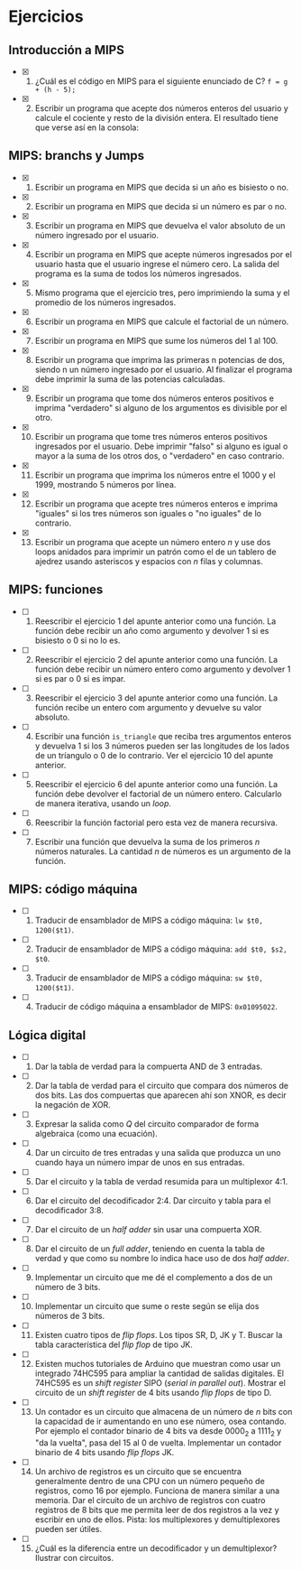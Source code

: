 # Ejercicios

## Introducción a MIPS

- [x] 1. ¿Cuál es el código en MIPS para el siguiente enunciado de C? `f = g + (h - 5);`
- [x] 2. Escribir un programa que acepte dos números enteros del usuario y calcule el cociente y resto de la división entera. El resultado tiene que verse así en la consola:


## MIPS: branchs y Jumps

- [x] 1. Escribir un programa en MIPS que decida si un año es bisiesto o no.
- [x] 2. Escribir un programa en MIPS que decida si un número es par o no.
- [x] 3. Escribir un programa en MIPS que devuelva el valor absoluto de un número ingresado por el usuario.
- [x] 4. Escribir un programa en MIPS que acepte números ingresados por el usuario hasta que el usuario ingrese el número cero.  La salida del programa es la suma de todos los números ingresados.
- [x] 5. Mismo programa que el ejercicio tres, pero imprimiendo la suma y el promedio de los números ingresados.
- [x] 6. Escribir un programa en MIPS que calcule el factorial de un número.
- [x] 7. Escribir un programa en MIPS que sume los números del 1 al 100.
- [x] 8. Escribir un programa que imprima las primeras n potencias de dos, siendo n un número ingresado por el usuario. Al finalizar el programa debe imprimir la suma de las potencias calculadas.
- [x] 9. Escribir un programa que tome dos números enteros positivos e imprima "verdadero" si alguno de los argumentos es divisible por el otro.
- [x] 10. Escribir un programa que tome tres números enteros positivos ingresados por el usuario. Debe imprimir "falso" si alguno es igual o mayor a la suma de los otros dos, o "verdadero" en caso contrario.
- [x] 11. Escribir un programa que imprima los números entre el 1000 y el 1999, mostrando 5 números por línea.
- [x] 12. Escribir un programa que acepte tres números enteros e imprima "iguales" si los tres números son iguales o "no iguales" de lo contrario.
- [x] 13. Escribir un programa que acepte un número entero *n* y use dos loops anidados para imprimir un patrón como el de un tablero de ajedrez usando asteriscos y espacios con *n* filas y columnas.

## MIPS: funciones

- [ ] 1. Reescribir el ejercicio 1 del apunte anterior como una función. La función debe recibir un año como argumento y devolver 1 si es bisiesto o 0 si no lo es.
- [ ] 2. Reescribir el ejercicio 2 del apunte anterior como una función. La función debe recibir un número entero como argumento y devolver 1 si es par o 0 si es impar.
- [ ] 3. Reescribir el ejercicio 3 del apunte anterior como una función. La función recibe un entero com argumento y devuelve su valor absoluto.
- [ ] 4. Escribir una función `is_triangle` que reciba tres argumentos enteros y devuelva 1 si los 3 números pueden ser las longitudes de los lados de un tríangulo o 0 de lo contrario. Ver el ejercicio 10 del apunte anterior.
- [ ] 5. Reescribir el ejercicio 6 del apunte anterior como una función. La función debe devolver el factorial de un número entero. Calcularlo de manera iterativa, usando un _loop_.
- [ ] 6. Reescribir la función factorial pero esta vez de manera recursiva.
- [ ] 7. Escribir una función que devuelva la suma de los primeros *n* números naturales. La cantidad *n* de números es un argumento de la función.

## MIPS: código máquina

- [ ] 1. Traducir de ensamblador de MIPS a código máquina: `lw $t0, 1200($t1)`.
- [ ] 2. Traducir de ensamblador de MIPS a código máquina: `add $t0, $s2, $t0`.
- [ ] 3. Traducir de ensamblador de MIPS a código máquina: `sw $t0, 1200($t1)`.
- [ ] 4. Traducir de código máquina a ensamblador de MIPS: `0x01095022`.

## Lógica digital

- [ ] 1. Dar la tabla de verdad para la compuerta AND de 3 entradas.
- [ ] 2. Dar la tabla de verdad para el circuito que compara dos números de dos bits. Las dos compuertas que aparecen ahí son XNOR, es decir la negación de XOR.
- [ ] 3. Expresar la salida como *Q* del circuito comparador de forma algebraica (como una ecuación).
- [ ] 4. Dar un circuito de tres entradas y una salida que produzca un uno cuando haya un número impar de unos en sus entradas.
- [ ] 5. Dar el circuito y la tabla de verdad resumida para un multiplexor 4:1.
- [ ] 6. Dar el circuito del decodificador 2:4. Dar circuito y tabla para el decodificador 3:8.
- [ ] 7. Dar el circuito de un _half adder_ sin usar una compuerta XOR.
- [ ] 8. Dar el circuito de un _full adder_, teniendo en cuenta la tabla de verdad y que como su nombre lo indica hace uso de dos _half adder_.
- [ ] 9. Implementar un circuito que me dé el complemento a dos de un número de 3 bits.
- [ ] 10. Implementar un circuito que sume o reste según se elija dos números de 3 bits.
- [ ] 11. Existen cuatro tipos de _flip flops_. Los tipos SR, D, JK y T. Buscar la tabla característica del _flip flop_ de tipo JK.
- [ ] 12. Existen muchos tutoriales de Arduino que muestran como usar un integrado 74HC595 para ampliar la cantidad de salidas digitales. El 74HC595 es un _shift register_ SIPO (_serial in parallel out_). Mostrar el circuito de un _shift register_ de 4 bits usando _flip flops_ de tipo D.
- [ ] 13. Un contador es un circuito que almacena de un número de _n_ bits con la capacidad de ir aumentando en uno ese número, osea contando. Por ejemplo el contador binario de 4 bits va desde 0000<sub>2</sub> a 1111<sub>2</sub> y "da la vuelta", pasa del 15 al 0 de vuelta. Implementar un contador binario de 4 bits usando _flip flops_ JK.
- [ ] 14. Un archivo de registros es un circuito que se encuentra generalmente dentro de una CPU con un número pequeño de registros, como 16 por ejemplo. Funciona de manera similar a una memoria. Dar el circuito de un archivo de registros con cuatro registros de 8 bits que me permita leer de dos registros a la vez y escribir en uno de ellos. Pista: los multiplexores y demultiplexores pueden ser útiles.
- [ ] 15. ¿Cuál es la diferencia entre un decodificador y un demultiplexor? Ilustrar con circuitos.
